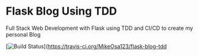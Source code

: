 # Flask Blog Using TDD

Full Stack Web Development with Flask using TDD and CI/CD to create my personal Blog


[![Build Status](https://travis-ci.org/MikeOsa123/flask-blog-tdd.svg?branch=master)](https://travis-ci.org/MikeOsa123/flask-blog-tdd